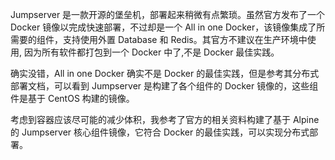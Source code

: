Jumpserver 是一款开源的堡垒机，部署起来稍微有点繁琐。虽然官方发布了一个 Docker 镜像以完成快速部署，不过却是一个 All in one Docker，该镜像集成了所需要的组件，支持使用外置 Database 和 Redis。其官方不建议在生产环境中使用, 因为所有软件都打包到一个 Docker 中了,不是 Docker 最佳实践。

确实没错，All in one Docker 确实不是 Docker 的最佳实践，但是参考其分布式部署文档，可以看到 Jumpserver 是构建了各个组件的 Docker 镜像的，这些组件是基于 CentOS 构建的镜像。

考虑到容器应该尽可能的减少体积，我参考了官方的相关资料构建了基于 Alpine 的 Jumpserver 核心组件镜像，它符合 Docker 的最佳实践，可以实现分布式部署。

